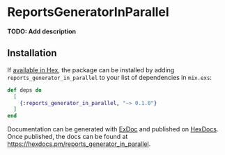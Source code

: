 # ReportsGeneratorInParallel

**TODO: Add description**

## Installation

If [available in Hex](https://hex.pm/docs/publish), the package can be installed
by adding `reports_generator_in_parallel` to your list of dependencies in `mix.exs`:

```elixir
def deps do
  [
    {:reports_generator_in_parallel, "~> 0.1.0"}
  ]
end
```

Documentation can be generated with [ExDoc](https://github.com/elixir-lang/ex_doc)
and published on [HexDocs](https://hexdocs.pm). Once published, the docs can
be found at <https://hexdocs.pm/reports_generator_in_parallel>.

